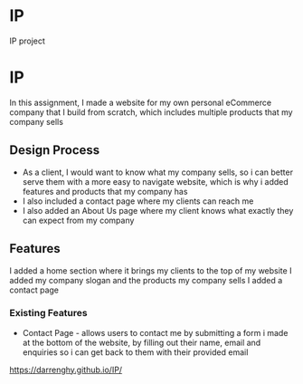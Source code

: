 # IP
IP project

# IP

In this assignment, I made a website for my own personal eCommerce company that I build from scratch, which includes multiple products that my company sells
 
## Design Process
 
- As a client, I would want to know what my company sells, so i can better serve them with a more easy to navigate website, which is why i added features and products that my company has
- I also included a contact page where my clients can reach me
- I also added an About Us page where my client knows what exactly they can expect from my company

## Features

I added a home section where it brings my clients to the top of my website
I added my company slogan and the products my company sells
I added a contact page
 
### Existing Features
- Contact Page - allows users to contact me by submitting a form i made at the bottom of the website, by filling out their name, email and enquiries so i can get back to them with their provided email

https://darrenghy.github.io/IP/
